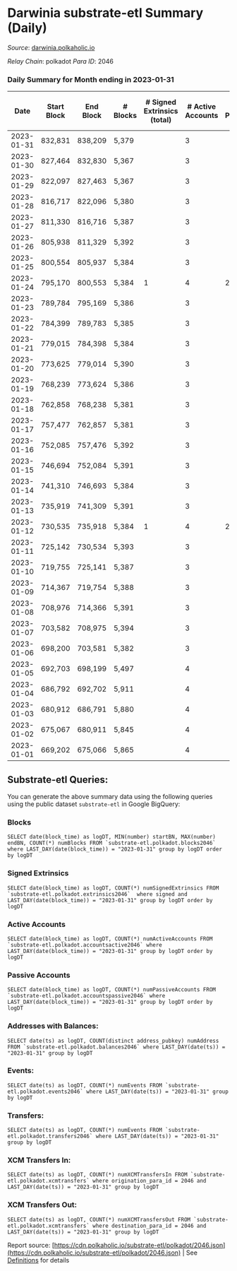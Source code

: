 # Darwinia substrate-etl Summary (Daily)

_Source_: [darwinia.polkaholic.io](https://darwinia.polkaholic.io)

*Relay Chain*: polkadot
*Para ID*: 2046



### Daily Summary for Month ending in 2023-01-31


| Date | Start Block | End Block | # Blocks | # Signed Extrinsics (total) | # Active Accounts | # Passive | # New | # Addresses with Balances | # Events | # Transfers | # XCM Transfers In | # XCM Transfers Out | Issues | 
| ---- | ----------- | --------- | -------- | --------------------------- | ----------------- | --------- | ----- | ------------------------- | -------- | ----------- | ------------------ | ------------------- | ------ |
| 2023-01-31 | 832,831 | 838,209 | 5,379 |  | 3 |  |  | 22 | 10,761 |   |   |   |  |
| 2023-01-30 | 827,464 | 832,830 | 5,367 |  | 3 |  |  | 22 | 10,737 |   |   |   |  |
| 2023-01-29 | 822,097 | 827,463 | 5,367 |  | 3 |  |  | 22 | 10,737 |   |   |   |  |
| 2023-01-28 | 816,717 | 822,096 | 5,380 |  | 3 |  |  | 22 | 10,763 |   |   |   |  |
| 2023-01-27 | 811,330 | 816,716 | 5,387 |  | 3 |  |  | 22 | 10,777 |   |   |   |  |
| 2023-01-26 | 805,938 | 811,329 | 5,392 |  | 3 |  |  | 22 | 10,787 |   |   |   |  |
| 2023-01-25 | 800,554 | 805,937 | 5,384 |  | 3 |  |  | 22 | 10,771 |   |   |   |  |
| 2023-01-24 | 795,170 | 800,553 | 5,384 | 1 | 4 | 2 |  | 22 | 10,841 | 61  | 1  | 1  |  |
| 2023-01-23 | 789,784 | 795,169 | 5,386 |  | 3 |  |  | 22 | 10,775 |   |   |   |  |
| 2023-01-22 | 784,399 | 789,783 | 5,385 |  | 3 |  |  | 22 | 10,773 |   |   |   |  |
| 2023-01-21 | 779,015 | 784,398 | 5,384 |  | 3 |  |  | 22 | 10,771 |   |   |   |  |
| 2023-01-20 | 773,625 | 779,014 | 5,390 |  | 3 |  |  | 22 | 10,783 |   |   |   |  |
| 2023-01-19 | 768,239 | 773,624 | 5,386 |  | 3 |  |  | 22 | 10,775 |   |   |   |  |
| 2023-01-18 | 762,858 | 768,238 | 5,381 |  | 3 |  |  | 22 | 10,765 |   |   |   |  |
| 2023-01-17 | 757,477 | 762,857 | 5,381 |  | 3 |  |  | 22 | 10,765 |   |   |   |  |
| 2023-01-16 | 752,085 | 757,476 | 5,392 |  | 3 |  |  | 22 | 10,787 |   |   |   |  |
| 2023-01-15 | 746,694 | 752,084 | 5,391 |  | 3 |  |  | 22 | 10,785 |   |   |   |  |
| 2023-01-14 | 741,310 | 746,693 | 5,384 |  | 3 |  |  | 22 | 10,771 |   |   |   |  |
| 2023-01-13 | 735,919 | 741,309 | 5,391 |  | 3 |  |  | 22 | 10,785 |   |   |   |  |
| 2023-01-12 | 730,535 | 735,918 | 5,384 | 1 | 4 | 2 |  | 22 | 10,841 | 61  | 1  | 1  |  |
| 2023-01-11 | 725,142 | 730,534 | 5,393 |  | 3 |  |  | 22 | 10,789 |   |   |   |  |
| 2023-01-10 | 719,755 | 725,141 | 5,387 |  | 3 |  |  | 22 | 10,777 |   |   |   |  |
| 2023-01-09 | 714,367 | 719,754 | 5,388 |  | 3 |  |  | 22 | 10,779 |   |   |   |  |
| 2023-01-08 | 708,976 | 714,366 | 5,391 |  | 3 |  |  | 22 | 10,785 |   |   |   |  |
| 2023-01-07 | 703,582 | 708,975 | 5,394 |  | 3 |  |  | 22 | 10,791 |   |   |   |  |
| 2023-01-06 | 698,200 | 703,581 | 5,382 |  | 3 |  |  | 22 | 10,767 |   |   |   |  |
| 2023-01-05 | 692,703 | 698,199 | 5,497 |  | 4 |  |  | 22 | 10,997 |   |   |   |  |
| 2023-01-04 | 686,792 | 692,702 | 5,911 |  | 4 |  |  | 22 | 11,825 |   |   |   |  |
| 2023-01-03 | 680,912 | 686,791 | 5,880 |  | 4 |  |  | 22 | 11,763 |   |   |   |  |
| 2023-01-02 | 675,067 | 680,911 | 5,845 |  | 4 |  |  | 22 | 11,693 |   |   |   |  |
| 2023-01-01 | 669,202 | 675,066 | 5,865 |  | 4 |  |  | 22 | 11,734 |   |   |   |  |

## Substrate-etl Queries:
You can generate the above summary data using the following queries using the public dataset `substrate-etl` in Google BigQuery:


### Blocks
```
SELECT date(block_time) as logDT, MIN(number) startBN, MAX(number) endBN, COUNT(*) numBlocks FROM `substrate-etl.polkadot.blocks2046`  where LAST_DAY(date(block_time)) = "2023-01-31" group by logDT order by logDT
```


### Signed Extrinsics
```
SELECT date(block_time) as logDT, COUNT(*) numSignedExtrinsics FROM `substrate-etl.polkadot.extrinsics2046`  where signed and LAST_DAY(date(block_time)) = "2023-01-31" group by logDT order by logDT
```


### Active Accounts
```
SELECT date(block_time) as logDT, COUNT(*) numActiveAccounts FROM `substrate-etl.polkadot.accountsactive2046` where LAST_DAY(date(block_time)) = "2023-01-31" group by logDT order by logDT
```


### Passive Accounts
```
SELECT date(block_time) as logDT, COUNT(*) numPassiveAccounts FROM `substrate-etl.polkadot.accountspassive2046` where LAST_DAY(date(block_time)) = "2023-01-31" group by logDT order by logDT
```


### Addresses with Balances:
```
SELECT date(ts) as logDT, COUNT(distinct address_pubkey) numAddress FROM `substrate-etl.polkadot.balances2046` where LAST_DAY(date(ts)) = "2023-01-31" group by logDT
```


### Events:
```
SELECT date(ts) as logDT, COUNT(*) numEvents FROM `substrate-etl.polkadot.events2046` where LAST_DAY(date(ts)) = "2023-01-31" group by logDT
```


### Transfers:
```
SELECT date(ts) as logDT, COUNT(*) numEvents FROM `substrate-etl.polkadot.transfers2046` where LAST_DAY(date(ts)) = "2023-01-31" group by logDT
```


### XCM Transfers In:
```
SELECT date(ts) as logDT, COUNT(*) numXCMTransfersIn FROM `substrate-etl.polkadot.xcmtransfers` where origination_para_id = 2046 and LAST_DAY(date(ts)) = "2023-01-31" group by logDT
```


### XCM Transfers Out:
```
SELECT date(ts) as logDT, COUNT(*) numXCMTransfersOut FROM `substrate-etl.polkadot.xcmtransfers` where destination_para_id = 2046 and LAST_DAY(date(ts)) = "2023-01-31" group by logDT
```



Report source: [https://cdn.polkaholic.io/substrate-etl/polkadot/2046.json](https://cdn.polkaholic.io/substrate-etl/polkadot/2046.json) | See [Definitions](/DEFINITIONS.md) for details

